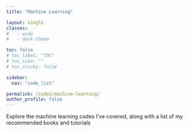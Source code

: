 ```yaml
---
title: "Machine Learning"

layout: single
classes:
#   - wide
#   - dark-theme

toc: false
# toc_label: "TOC"
# toc_icon: ""
# toc_sticky: false

sidebar:
  nav: "code_list"

permalink: /codes/machine-learning/
author_profile: false
---
```


<div class="text-justify">
<p>Explore the machine learning codes I've covered, along with a list of my recommended books and tutorials</p>

</div>